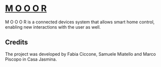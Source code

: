 # [M O O O R](http://mooor.it/en/#home)

M O O O R  is a connected devices system that allows smart home control, enabling new interactions with the user as well.

## Credits
The project was developed by Fabia Ciccone, Samuele Miatello and Marco Piscopo in Casa Jasmina.
